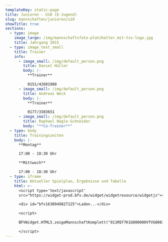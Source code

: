 ```yaml
---
templateKey: static-page
title: Junioren - U10 (E-Jugend)
slug: mannschaften/junioren/u10
showTitle: true
sections:
  - type: image
    image_large: /img/mannschaftsfoto-platzhalter_mit-tsv-logo.jpg
    title: Jahrgang 2015
  - type: image_text_small
    title: Trainer
    info:
      - image_small: /img/default_person.png
        title: Daniel Hüller
        body: |-
          **Trainer**

          0151/42601980
      - image_small: /img/default_person.png
        title: Andreas Weck
        body: |-
          **Trainer**

          0177/3383651
      - image_small: /img/default_person.png
        title: Raphael Nagle-Schneider
        body: "**Co-Trainer**"
  - type: body
    title: Trainingszeiten
    body: |-
      **Montag**

      17:00 - 18:30 Uhr

      **Mittwoch**

      17:00 - 18:30 Uhr
  - type: iframe
    title: Aktueller Spielplan, Ergebnisse und Tabelle
    html: >-
      <script type='text/javascript'
      src="https://widget-prod.bfv.de/widget/widgetresource/widgetjs"></script>

      <div id="bfv1630949827125">Laden...</div>

      <script>

      BFVWidget.HTML5.zeigeMannschaftKomplett("011MIF7K1G000000VTVG0001VTR8C1K7", "bfv1630949827125", { height: "800", width: "350", selectedTab:BFVWidget.HTML5.mannschaftTabs.spiele, colorResults: "undefined" , colorNav: "undefined" , colorClubName : "undefined" , backgroundNav: "undefined"});

      </script>
---
```

